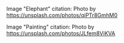 Image "Elephant" citation: Photo by https://unsplash.com/photos/qiPTr8GmhM0

Image "Painting" citation: Photo by https://unsplash.com/photos/JLfem8ViKVA
